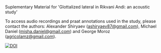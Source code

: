 Suplementary Material for 'Glottalized lateral in Rikvani Andi: an acoustic study'

To access audio recordings and praat annotations used in the study, please contact the authors: Alexander Shiryaev (ashiryaev87@gmail.com), Michael Daniel (misha.daniel@gmail.com) and George Moroz (agricolamz@gmail.com).

[![DOI](https://zenodo.org/badge/DOI/10.5281/zenodo.4067126.svg)](https://doi.org/10.5281/zenodo.4067126)
